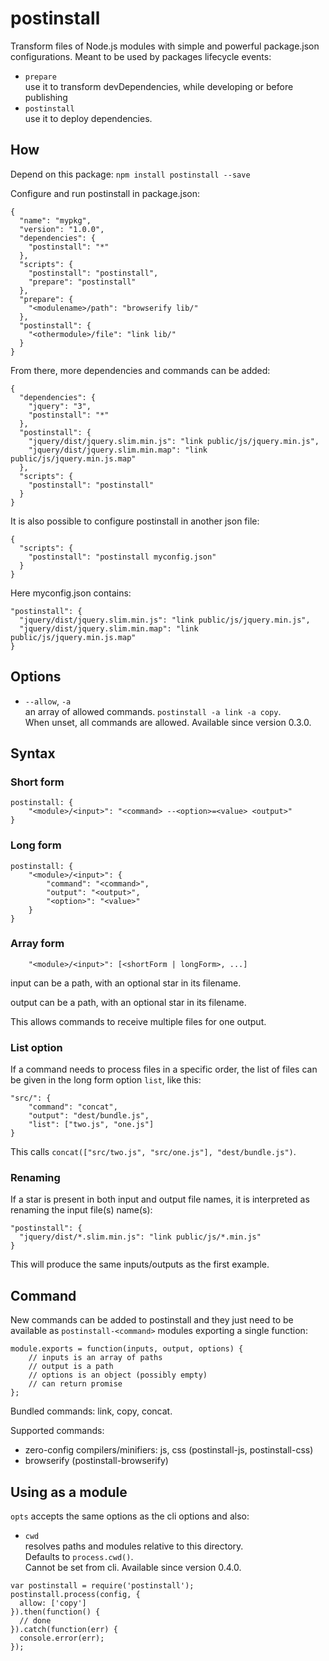 postinstall
===========

Transform files of Node.js modules with simple and powerful package.json configurations.
Meant to be used by packages lifecycle events:

- `prepare`  
  use it to transform devDependencies, while developing or before publishing
- `postinstall`  
  use it to deploy dependencies.


How
---

Depend on this package:
`npm install postinstall --save`

Configure and run postinstall in package.json:

```
{
  "name": "mypkg",
  "version": "1.0.0",
  "dependencies": {
    "postinstall": "*"
  },
  "scripts": {
    "postinstall": "postinstall",
    "prepare": "postinstall"
  },
  "prepare": {
    "<modulename>/path": "browserify lib/"
  },
  "postinstall": {
    "<othermodule>/file": "link lib/"
  }
}
```

From there, more dependencies and commands can be added:

```
{
  "dependencies": {
    "jquery": "3",
    "postinstall": "*"
  },
  "postinstall": {
    "jquery/dist/jquery.slim.min.js": "link public/js/jquery.min.js",
    "jquery/dist/jquery.slim.min.map": "link public/js/jquery.min.js.map"
  },
  "scripts": {
    "postinstall": "postinstall"
  }
}
```

It is also possible to configure postinstall in another json file:

```
{
  "scripts": {
    "postinstall": "postinstall myconfig.json"
  }
}
```

Here myconfig.json contains:
```
"postinstall": {
  "jquery/dist/jquery.slim.min.js": "link public/js/jquery.min.js",
  "jquery/dist/jquery.slim.min.map": "link public/js/jquery.min.js.map"
}
```

Options
-------

* `--allow`, `-a`  
  an array of allowed commands. `postinstall -a link -a copy`.  
  When unset, all commands are allowed. Available since version 0.3.0.


Syntax
------

### Short form
```
postinstall: {
	"<module>/<input>": "<command> --<option>=<value> <output>"
}
```

### Long form
```
postinstall: {
	"<module>/<input>": {
		"command": "<command>",
		"output": "<output>",
		"<option>": "<value>"
	}
}
```

### Array form
```
	"<module>/<input>": [<shortForm | longForm>, ...]
```


input can be a path, with an optional star in its filename.

output can be a path, with an optional star in its filename.

This allows commands to receive multiple files for one output.

### List option

If a command needs to process files in a specific order, the list of files
can be given in the long form option `list`, like this:

```
"src/": {
	"command": "concat",
	"output": "dest/bundle.js",
	"list": ["two.js", "one.js"]
}
```

This calls `concat(["src/two.js", "src/one.js"], "dest/bundle.js")`.

### Renaming

If a star is present in both input and output file names, it is interpreted
as renaming the input file(s) name(s):

```
"postinstall": {
  "jquery/dist/*.slim.min.js": "link public/js/*.min.js"
}
```

This will produce the same inputs/outputs as the first example.


Command
-------

New commands can be added to postinstall and they just need to be available
as `postinstall-<command>` modules exporting a single function:

```
module.exports = function(inputs, output, options) {
	// inputs is an array of paths
	// output is a path
	// options is an object (possibly empty)
	// can return promise
};
```

Bundled commands: link, copy, concat.

Supported commands:
- zero-config compilers/minifiers: js, css (postinstall-js, postinstall-css)
- browserify (postinstall-browserify)


Using as a module
-----------------

`opts` accepts the same options as the cli options and also:

* `cwd`  
  resolves paths and modules relative to this directory.  
  Defaults to `process.cwd()`.  
  Cannot be set from cli. Available since version 0.4.0.

```
var postinstall = require('postinstall');
postinstall.process(config, {
  allow: ['copy']
}).then(function() {
  // done
}).catch(function(err) {
  console.error(err);
});
```

